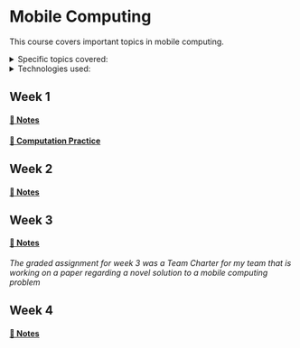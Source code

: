 # Mobile Computing

This course covers important topics in mobile computing. 

<details>
<summary>Specific topics covered:</summary>

* Mobile programming
* Internet of Things (IoT)
* Edge and cloud computing
* Mobile networking
* Mobile information access
* Adaptive applications enabled by machine learning and AI
* Energy-aware systems
* Location-aware computing
* Mobile security and privacy
</details>

<details>
  <summary>Technologies used:</summary>
  
* Android Application Development
* Java
* Python
* TensorFlow
</details>

## Week 1
#### [📓 Notes](week1-notes.md)
#### [🧮 Computation Practice](computation1.md)

## Week 2
#### [📓 Notes](week2-notes.md)

## Week 3
#### [📓 Notes](week3-notes.md)
*The graded assignment for week 3 was a Team Charter for my team that is working on a paper regarding a novel solution to a mobile computing problem*

## Week 4
#### [📓 Notes](week4-notes.md)
